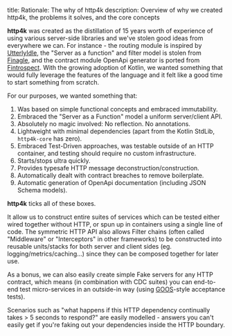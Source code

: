 title: Rationale: The why of http4k
description: Overview of why we created http4k, the problems it solves, and the core concepts

**http4k** was created as the distillation of 15 years worth of experience of using various server-side libraries and we've stolen good ideas from everywhere we can. For instance - the routing module is inspired by [UtterlyIdle](https://github.com/bodar/utterlyidle), the "Server as a function" and filter model is stolen from [Finagle](https://twitter.github.io/finagle/), and the contract module OpenApi generator is ported from [Fintrospect](http://fintrospect.github.io). With the growing adoption of Kotlin, we wanted something that would fully leverage the features of the language and it felt like a good time to start something from scratch.

For our purposes, we wanted something that:

1. Was based on simple functional concepts and embraced immutability.
1. Embraced the "Server as a Function" model a uniform server/client API.
1. Absolutely no magic involved: No reflection. No annotations.
1. Lightweight with minimal dependencies (apart from the Kotlin StdLib, `http4k-core` has zero).
1. Embraced Test-Driven approaches, was testable outside of an HTTP container, and testing should require no custom infrastructure.
1. Starts/stops ultra quickly.
1. Provides typesafe HTTP message deconstruction/construction.
1. Automatically dealt with contract breaches to remove boilerplate.
1. Automatic generation of OpenApi documentation (including JSON Schema models).

**http4k** ticks all of these boxes. 

It allow us to construct entire suites of services which can be tested either wired together without HTTP, or spun up in containers using a single line of code. The symmetric HTTP API also allows Filter chains (often called "Middleware" or "Interceptors" in other frameworks) to be constructed into reusable units/stacks for both server and client sides (eg. logging/metrics/caching...) since they can be composed together for later use. 

As a bonus, we can also easily create simple Fake servers for any HTTP contract, which means (in combination with CDC suites) you can end-to-end test micro-services in an outside-in way (using [GOOS](http://www.growing-object-oriented-software.com/)-style acceptance tests).

Scenarios such as "what happens if this HTTP dependency continually takes > 5 seconds to respond?" are easily modelled - answers you can't easily get if you're faking out your dependencies inside the HTTP boundary.

